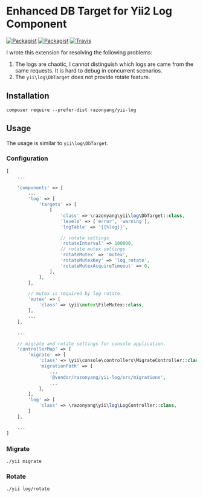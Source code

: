 # Enhanced DB Target for Yii2 Log Component

[![Packagist](https://img.shields.io/packagist/dt/razonyang/yii-log.svg?style=flat-square)](https://packagist.org/packages/razonyang/yii-log)
[![Packagist](https://img.shields.io/packagist/v/razonyang/yii-log.svg?style=flat-square)](https://github.com/razonyang/yii-log/releases)
[![Travis](https://img.shields.io/travis/razonyang/yii-log.svg?style=flat-square)](https://travis-ci.org/razonyang/yii-log)

I wrote this extension for resolving the following problems:

1. The logs are chaotic, I cannot distinguish which logs are came from the same requests.
 It is hard to debug in concurrent scenarios.
2. The `yii\log\DbTarget` does not provide rotate feature.

## Installation

```
composer require --prefer-dist razonyang/yii-log
```

## Usage

The usage is similar to `yii\log\DbTarget`.

### Configuration

```php
[
    ...

    'components' => [
        ...
        'log' => [
            'targets' => [
                [
                    'class' => \razonyang\yii\log\DbTarget::class,
                    'levels' => ['error', 'warning'],
                    'logTable' => '{{%log}}',

                    // rotate settings
                    'rotateInterval' => 100000,
                    // rotate mutex settings
                    'rotateMutex' => 'mutex',
                    'rotateMutexKey' => 'log_rotate',
                    'rotateMutexAcquireTimeout' => 0,
                ],
            ],
        ],

        // mutex is required by log rotate.
        'mutex' => [
            'class' => \yii\mutex\FileMutex::class,
        ],
        ...
    ],

    ...

    // migrate and rotate settings for console application.
    'controllerMap' => [
        'migrate' => [
            'class' => \yii\console\controllers\MigrateController::class,
            'migrationPath' => [
                ...
                '@vendor/razonyang/yii-log/src/migrations',
                ...
            ],
        ],
        'log' => [
            'class' => \razonyang\yii\log\LogController::class,
        ]
    ],

    ...
]
```

### Migrate

```
./yii migrate
```

### Rotate

```
./yii log/rotate
```

